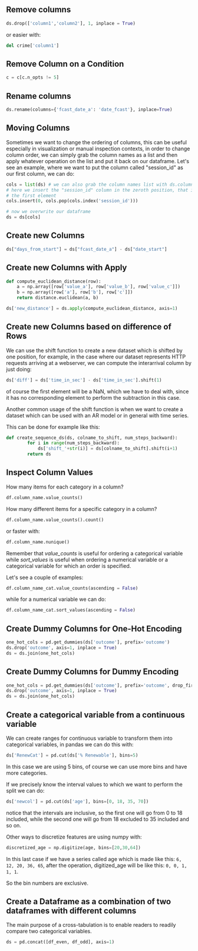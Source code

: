
## Remove columns

```python
ds.drop(['column1','column2'], 1, inplace = True)
```
or easier with:
```python
del crime['column1']
```

## Remove Column on a Condition

```python
c = c[c.n_opts != 5]
```

## Rename columns
```python
ds.rename(columns={'fcast_date_a': 'date_fcast'}, inplace=True)
```

## Moving Columns

Sometimes we want to change the ordering of columns, this can be useful
especially in visualization or manual inspection contexts, in order to change
column order, we can simply grab the column names as a list and then apply
whatever operation on the list and put it back on our dataframe.
Let's see an example, where we want to put the column called "session_id" as our
first column, we can do:

```python
cols = list(ds) # we can also grab the column names list with ds.columns.tolist()
# here we insert the "session_id" column in the zeroth position, that is
# the first element
cols.insert(0, cols.pop(cols.index('session_id')))

# now we overwrite our dataframe
ds = ds[cols]
```


## Create new Columns

```python
ds["days_from_start"] = ds["fcast_date_a"] - ds["date_start"]
```

## Create new Columns with Apply

```python
def compute_euclidean_distance(row):
	a = np.array([row['value_a'], row['value_b'], row['value_c']])
	b = np.array([row['a'], row['b'], row['c']])
	return distance.euclidean(a, b)

ds['new_distance'] = ds.apply(compute_euclidean_distance, axis=1)
```

## Create new Columns based on difference of Rows

We can use the shift function to create a new dataset which is shifted
by one position, for example, in the case where our dataset represents
HTTP requests arriving at a webserver, we can compute the interarrival
column by just doing:

```python
ds['diff'] = ds['time_in_sec'] - ds['time_in_sec'].shift(1)
```

of course the first element will be a NaN, which we have to deal with,
since it has no corresponding element to perform the subtraction in this case.

Another common usage of the shift function is when we want to create a dataset
which can be used with an AR model or in general with time series.

This can be done for example like this:

```python
def create_sequence_ds(ds, colname_to_shift, num_steps_backward):
        for i in range(num_steps_backward):
            ds['shift_'+str(i)] = ds[colname_to_shift].shift(i+1)
        return ds
```


## Inspect Column Values

How many items for each category in a column?
```python
df.column_name.value_counts()
```
How many different items for a specific category in a column?
```python
df.column_name.value_counts().count()
```
or faster with:
```python
df.column_name.nunique()
```

Remember that *value_counts* is useful for ordering a categorical variable
while *sort_values* is useful when ordering a numerical variable or a categorical
variable for which an order is specified.

Let's see a couple of examples:
```python
df.column_name_cat.value_counts(ascending = False)
```
while for a numerical variable we can do:
```python
df.column_name_cat.sort_values(ascending = False)
```


## Create Dummy Columns for One-Hot Encoding

```python
one_hot_cols = pd.get_dummies(ds['outcome'], prefix='outcome')
ds.drop('outcome', axis=1, inplace = True)
ds = ds.join(one_hot_cols)
```

## Create Dummy Columns for Dummy Encoding


```python
one_hot_cols = pd.get_dummies(ds['outcome'], prefix='outcome', drop_first=True)
ds.drop('outcome', axis=1, inplace = True)
ds = ds.join(one_hot_cols)
```

## Create a categorical variable from a continuous variable

We can create ranges for continuous variable to transform them into categorical
variables, in pandas we can do this with:
```python
ds['RenewCat'] = pd.cut(ds['% Renewable'], bins=5)
```
In this case we are using 5 bins, of course we can use more bins and have more categories.

If we precisely know the interval values to which we want to perform the split we can do:

```python
ds['newcol'] = pd.cut(ds['age'], bins=[0, 18, 35, 70])
```
notice that the intervals are inclusive, so the first one will go from 0 to 18 included, while
the second one will go from 18 excluded to 35 included and so on.

Other ways to discretize features are using numpy with:

```python
discretized_age = np.digitize(age, bins=[20,30,64])
```

In this last case if we have a series called age which is made like this:
`6, 12, 20, 36, 65`, after the operation, digitized_age will be like this:
`0, 0, 1, 1, 1`.

So the bin numbers are exclusive.


## Create a Dataframe as a combination of two dataframes with different columns

The main purpose of a cross-tabulation is to enable readers to readily compare two categorical variables.

```python
ds = pd.concat([df_even, df_odd], axis=1)
```


